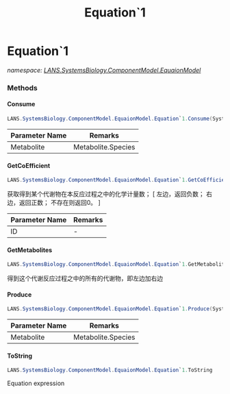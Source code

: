 ﻿---
title: Equation`1
---

# Equation`1
_namespace: [LANS.SystemsBiology.ComponentModel.EquaionModel](N-LANS.SystemsBiology.ComponentModel.EquaionModel.html)_



### Methods

#### Consume
```csharp
LANS.SystemsBiology.ComponentModel.EquaionModel.Equation`1.Consume(System.String)
```


|Parameter Name|Remarks|
|--------------|-------|
|Metabolite|Metabolite.Species|


#### GetCoEfficient
```csharp
LANS.SystemsBiology.ComponentModel.EquaionModel.Equation`1.GetCoEfficient(System.String)
```
获取得到某个代谢物在本反应过程之中的化学计量数；
 [
 左边，返回负数；
 右边，返回正数；
 不存在则返回0。
 ]

|Parameter Name|Remarks|
|--------------|-------|
|ID|-|


#### GetMetabolites
```csharp
LANS.SystemsBiology.ComponentModel.EquaionModel.Equation`1.GetMetabolites
```
得到这个代谢反应过程之中的所有的代谢物，即左边加右边

#### Produce
```csharp
LANS.SystemsBiology.ComponentModel.EquaionModel.Equation`1.Produce(System.String)
```


|Parameter Name|Remarks|
|--------------|-------|
|Metabolite|Metabolite.Species|


#### ToString
```csharp
LANS.SystemsBiology.ComponentModel.EquaionModel.Equation`1.ToString
```
Equation expression




